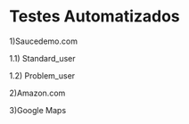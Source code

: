 # Testes Automatizados

1)Saucedemo.com

1.1) Standard_user

1.2) Problem_user

2)Amazon.com

3)Google Maps
